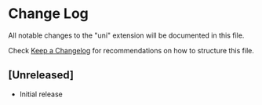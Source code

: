 # Change Log

All notable changes to the "uni" extension will be documented in this file.

Check [Keep a Changelog](http://keepachangelog.com/) for recommendations on how to structure this file.

## [Unreleased]

- Initial release